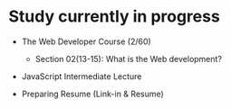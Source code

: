 # Study currently in progress

  - The Web Developer Course (2/60)
    - Section 02(13-15): What is the Web development?
      
  - JavaScript Intermediate Lecture
  
  - Preparing Resume (Link-in & Resume)
